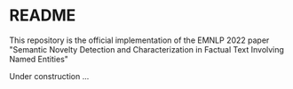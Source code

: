 # README

This repository is the official implementation of the EMNLP 2022 paper "Semantic Novelty Detection and Characterization in Factual Text Involving Named Entities"

Under construction ...